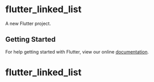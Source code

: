 # flutter_linked_list

A new Flutter project.

## Getting Started

For help getting started with Flutter, view our online
[documentation](https://flutter.io/).
# flutter_linked_list
